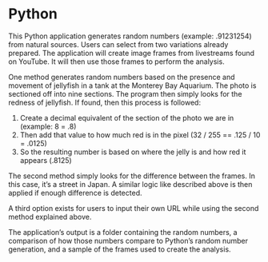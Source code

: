 # Python

 
This Python application generates random numbers (example: .91231254) from natural sources. Users can select from two variations already prepared. 
The application will create image frames from livestreams found on YouTube. It will then use those frames to perform the analysis.  

One method generates random numbers based on the presence and movement of jellyfish in a tank at the Monterey Bay Aquarium. 
The photo is sectioned off into nine sections. The program then simply looks for the redness of jellyfish. If found, then this process is followed: 

  1) Create a decimal equivalent of the section of the photo we are in (example: 8 = .8) 
  2) Then add that value to how much red is in the pixel (32 / 255 == .125 / 10 = .0125) 
  3) So the resulting number is based on where the jelly is and how red it appears (.8125) 

The second method simply looks for the difference between the frames. In this case, it’s a street in Japan. 
A similar logic like described above is then applied if enough difference is detected.  

A third option exists for users to input their own URL while using the second method explained above.  

The application’s output is a folder containing the random numbers, a comparison of how those numbers compare to Python’s random number generation, and a sample of the frames used to create the analysis.  
